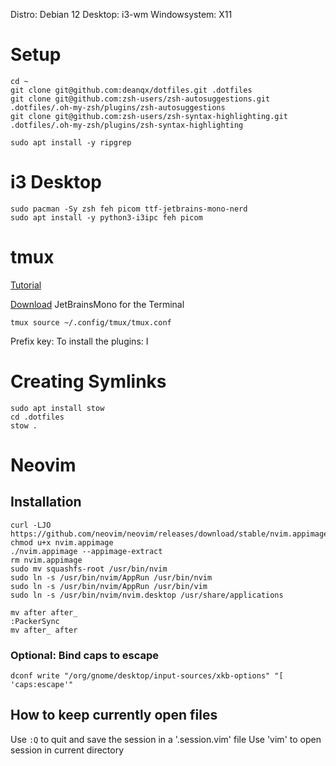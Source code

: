 Distro: Debian 12
Desktop: i3-wm
Windowsystem: X11

# Setup

```
cd ~
git clone git@github.com:deanqx/dotfiles.git .dotfiles
git clone git@github.com:zsh-users/zsh-autosuggestions.git .dotfiles/.oh-my-zsh/plugins/zsh-autosuggestions
git clone git@github.com:zsh-users/zsh-syntax-highlighting.git .dotfiles/.oh-my-zsh/plugins/zsh-syntax-highlighting

sudo apt install -y ripgrep
```

# i3 Desktop

```
sudo pacman -Sy zsh feh picom ttf-jetbrains-mono-nerd
sudo apt install -y python3-i3ipc feh picom
```

# tmux

[Tutorial](https://youtu.be/DzNmUNvnB04)

[Download](https://github.com/ryanoasis/nerd-fonts/releases/download/v3.2.1/JetBrainsMono.zip)
JetBrainsMono for the Terminal

```
tmux source ~/.config/tmux/tmux.conf
```

Prefix key: <C-Space>
To install the plugins: <prefix>I

# Creating Symlinks

```
sudo apt install stow
cd .dotfiles
stow .
```

# Neovim

## Installation

```
curl -LJO https://github.com/neovim/neovim/releases/download/stable/nvim.appimage
chmod u+x nvim.appimage
./nvim.appimage --appimage-extract
rm nvim.appimage
sudo mv squashfs-root /usr/bin/nvim
sudo ln -s /usr/bin/nvim/AppRun /usr/bin/nvim
sudo ln -s /usr/bin/nvim/AppRun /usr/bin/vim
sudo ln -s /usr/bin/nvim/nvim.desktop /usr/share/applications
```

```
mv after after_
:PackerSync
mv after_ after
```

### Optional: Bind caps to escape

```
dconf write "/org/gnome/desktop/input-sources/xkb-options" "[ 'caps:escape'"
```

## How to keep currently open files

Use `:Q` to quit and save the session in a '.session.vim' file
Use 'vim' to open session in current directory
